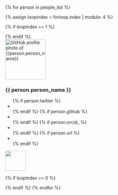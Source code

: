 
{% for person in people_list %}

{% assign loopindex = forloop.index | modulo: 4 %}

{% if loopindex == 1 %}
<div class="row">
{% endif %}


<div class="medium-3 columns">
<div class="team-member">
  <img data-src="https://avatars.githubusercontent.com/{{ person.github }}" width=128 height=128 class="img-responsive img-circle lazyload" alt="GitHub profile photo of {{person.person_name}}">
  <h3>{{ person.person_name }}</h3>
  <ul class="list-inline social-buttons">
      {% if person.twitter %}<li> <a href="https://twitter.com/{{ person.twitter }}"> <i class="fab fa-twitter"></i> </a> </li> {% endif %}
      {% if person.github %}<li> <a href="https://github.com/{{ person.github }}"> <i class="fab fa-github"></i> </a> </li> {% endif %}
      {% if person.orcid_ %}<li> <a href="https://orcid.org/{{ person.orcid_ }}"> <i class="ai ai-orcid"></i> </a> </li> {% endif %}
      {% if person.url %}<li> <a href="{{ person.url }}"> <i class="fas fa-link"></i> </a> </li> {% endif %}
  </ul>
  <img width="64" src="../files/flags/{{ person.country | downcase }}.svg"/>
</div>
</div>


{% if loopindex == 0 %}
</div>
{% endif %}
{% endfor %}
